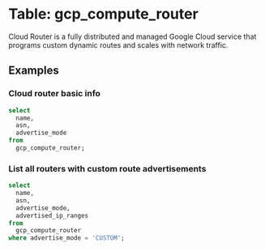 # Table:  gcp_compute_router

Cloud Router is a fully distributed and managed Google Cloud service that programs custom dynamic routes and scales with network traffic.

## Examples

### Cloud router basic info

```sql
select
  name,
  asn,
  advertise_mode
from
  gcp_compute_router;
```


### List all routers with custom route advertisements

```sql
select
  name,
  asn,
  advertise_mode,
  advertised_ip_ranges
from
  gcp_compute_router
where advertise_mode = 'CUSTOM';
```
